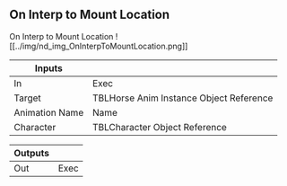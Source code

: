 ## On Interp to Mount Location
On Interp to Mount Location
![[../img/nd_img_OnInterpToMountLocation.png]]

|Inputs||
|--|--|
| In | Exec |
| Target | TBLHorse Anim Instance Object Reference |
| Animation Name | Name |
| Character | TBLCharacter Object Reference |

|Outputs||
|--|--|
| Out | Exec |
